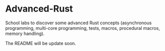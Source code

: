 # Advanced-Rust

School labs to discover some advanced Rust concepts (asynchronous programming, multi-core programming, tests, macros, procedural macros, memory handling).

The README will be update soon.